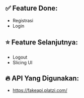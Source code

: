 ## ✅ Feature Done:
  - Registrasi
  - Login

## ⭐ Feature Selanjutnya:
  - Logout
  - Slicing UI

## 🔥 API Yang Digunakan:
  - https://fakeapi.platzi.com/